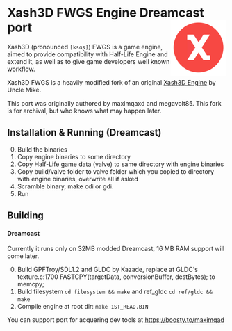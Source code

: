 # Xash3D FWGS Engine Dreamcast port <img align="right" width="128" height="128" src="https://github.com/FWGS/xash3d-fwgs/raw/master/game_launch/icon-xash-material.png" alt="Xash3D FWGS icon" />

Xash3D (pronounced `[ksɑʂ]`) FWGS is a game engine, aimed to provide compatibility with Half-Life Engine and extend it, as well as to give game developers well known workflow.

Xash3D FWGS is a heavily modified fork of an original [Xash3D Engine](https://www.moddb.com/engines/xash3d-engine) by Uncle Mike.

This port was originally authored by maximqaxd and megavolt85. This fork is for archival, but who knows what may happen later.

## Installation & Running (Dreamcast)
0) Build the binaries
1) Copy engine binaries to some directory
2) Copy Half-Life game data (valve) to same directory with engine binaries
3) Copy build/valve folder to valve folder which you copied to directory with engine binaries, overwrite all if asked
4) Scramble binary, make cdi or gdi.
5) Run

## Building
#### Dreamcast
Currently it runs only on 32MB modded Dreamcast, 16 MB RAM support will come later.

0) Build GPFTroy/SDL1.2 and GLDC by Kazade, replace at GLDC's texture.c:1700  FASTCPY(targetData, conversionBuffer, destBytes); to memcpy;
1) Build filesystem `cd filesystem && make` and ref_gldc `cd ref/gldc && make`
2) Compile engine at root dir: `make 1ST_READ.BIN`


You can support port for acquering dev tools at https://boosty.to/maximqad
